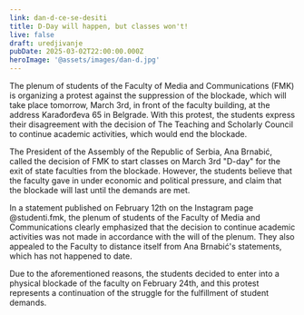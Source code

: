 ```yaml
---
link: dan-d-ce-se-desiti
title: D-Day will happen, but classes won't!
live: false
draft: uredjivanje
pubDate: 2025-03-02T22:00:00.000Z
heroImage: '@assets/images/dan-d.jpg'
---
```

The plenum of students of the Faculty of Media and Communications (FMK) is organizing a protest against the suppression of the blockade, which will take place tomorrow, March 3rd, in front of the faculty building, at the address Karađorđeva 65 in Belgrade. With this protest, the students express their disagreement with the decision of The Teaching and Scholarly Council to continue academic activities, which would end the blockade.

The President of the Assembly of the Republic of Serbia, Ana Brnabić, called the decision of FMK to start classes on March 3rd "D-day" for the exit of state faculties from the blockade. However, the students believe that the faculty gave in under economic and political pressure, and claim that the blockade will last until the demands are met.

In a statement published on February 12th on the Instagram page @studenti.fmk, the plenum of students of the Faculty of Media and Communications clearly emphasized that the decision to continue academic activities was not made in accordance with the will of the plenum. They also appealed to the Faculty to distance itself from Ana Brnabić's statements, which has not happened to date.

Due to the aforementioned reasons, the students decided to enter into a physical blockade of the faculty on February 24th, and this protest represents a continuation of the struggle for the fulfillment of student demands.
